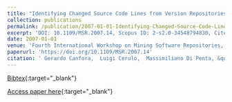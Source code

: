 ```yaml
---
title: "Identifying Changed Source Code Lines from Version Repositories"
collection: publications
permalink: /publication/2007-01-01-Identifying-Changed-Source-Code-Lines-from-Version-Repositories
excerpt: 'DOI: 10.1109/MSR.2007.14, Scopus ID: 2-s2.0-34548794830, Cited by: 68'
date: 2007-01-01
venue: 'Fourth International Workshop on Mining Software Repositories, MSR 2007 (ICSE Workshop), Minneapolis, MN, USA, May 19-20, 2007, Proceedings'
paperurl: 'https://doi.org/10.1109/MSR.2007.14'
citation: ' Gerardo Canfora,  Luigi Cerulo,  Massimiliano Di Penta, &quot;Identifying Changed Source Code Lines from Version Repositories.&quot; Fourth International Workshop on Mining Software Repositories, MSR 2007 (ICSE Workshop), Minneapolis, MN, USA, May 19-20, 2007, Proceedings, 2007.'
---
```

[Bibtex](https://dblp.org/rec/bib/conf/msr/CanforaCP07){:target="_blank"}

[Access paper here](https://doi.org/10.1109/MSR.2007.14){:target="_blank"}
